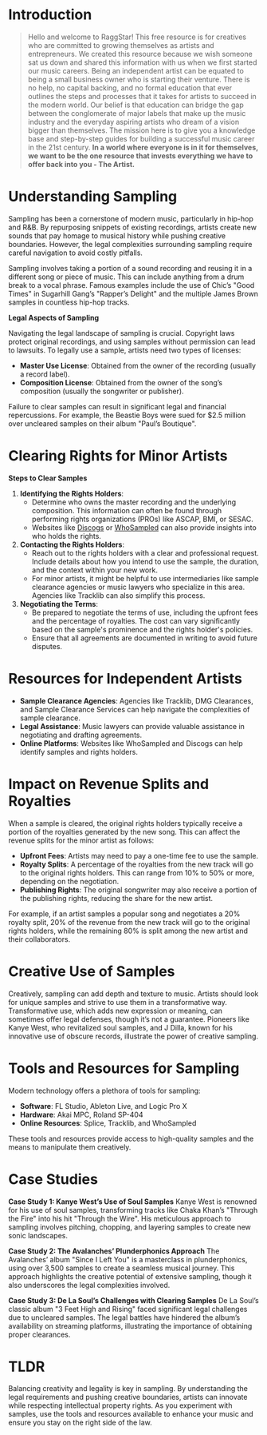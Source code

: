 <script lang='ts'>
  import BlogPageTemplate from '$lib/components/blog/BlogPageTemplate.svelte';
  import type { BlogCardProps } from '$lib/repositories/BlogPostRepository';
  import { ASSETS_PATH } from '$lib/repositories/BlogPostRepository';
  import { orderedBlogPosts } from '$lib/repositories/BlogPostRepository';
  import { page } from '$app/stores';

  const blogPostInfo: BlogCardProps = orderedBlogPosts.find((post) => post.slug === $page.route.id?.split('/')[3]);
  const assetsUrl = `${ASSETS_PATH}/${blogPostInfo.image}`;

</script>

<BlogPageTemplate
  title={blogPostInfo.title}
  subtitle={blogPostInfo.subtitle}
  published_date={blogPostInfo.date_published}
  coverImg={blogPostInfo.image}>

# Introduction
> Hello and welcome to RaggStar! This free resource is for creatives who are committed to growing themselves as artists and entrepreneurs. We created this resource because we wish someone sat us down and shared this information with us when we first started our music careers. Being an independent artist can be equated to being a small business owner who is starting their venture. There is no help, no capital backing, and no formal education that ever outlines the steps and processes that it takes for artists to succeed in the modern world. Our belief is that education can bridge the gap between the conglomerate of major labels that make up the music industry and the everyday aspiring artists who dream of a vision bigger than themselves. The mission here is to give you a knowledge base and step-by-step guides for building a successful music career in the 21st century. **In a world where everyone is in it for themselves, we want to be the one resource that invests everything we have to offer back into you - The Artist.**

# Understanding Sampling

Sampling has been a cornerstone of modern music, particularly in hip-hop and R&B. By repurposing snippets of existing recordings, artists create new sounds that pay homage to musical history while pushing creative boundaries. However, the legal complexities surrounding sampling require careful navigation to avoid costly pitfalls.

Sampling involves taking a portion of a sound recording and reusing it in a different song or piece of music. This can include anything from a drum break to a vocal phrase. Famous examples include the use of Chic’s "Good Times" in Sugarhill Gang’s "Rapper’s Delight" and the multiple James Brown samples in countless hip-hop tracks.

**Legal Aspects of Sampling**

Navigating the legal landscape of sampling is crucial. Copyright laws protect original recordings, and using samples without permission can lead to lawsuits. To legally use a sample, artists need two types of licenses:



* **Master Use License**: Obtained from the owner of the recording (usually a record label).
* **Composition License**: Obtained from the owner of the song’s composition (usually the songwriter or publisher).

Failure to clear samples can result in significant legal and financial repercussions. For example, the Beastie Boys were sued for $2.5 million over uncleared samples on their album "Paul’s Boutique".


# Clearing Rights for Minor Artists

**Steps to Clear Samples**



1. **Identifying the Rights Holders**:
    * Determine who owns the master recording and the underlying composition. This information can often be found through performing rights organizations (PROs) like ASCAP, BMI, or SESAC.
    * Websites like [Discogs](https://www.discogs.com/) or [WhoSampled](https://www.whosampled.com/) can also provide insights into who holds the rights.
2. **Contacting the Rights Holders**:
    * Reach out to the rights holders with a clear and professional request. Include details about how you intend to use the sample, the duration, and the context within your new work.
    * For minor artists, it might be helpful to use intermediaries like sample clearance agencies or music lawyers who specialize in this area. Agencies like Tracklib can also simplify this process.
3. **Negotiating the Terms**:
    * Be prepared to negotiate the terms of use, including the upfront fees and the percentage of royalties. The cost can vary significantly based on the sample's prominence and the rights holder's policies.
    * Ensure that all agreements are documented in writing to avoid future disputes.


# Resources for Independent Artists



* **Sample Clearance Agencies**: Agencies like Tracklib, DMG Clearances, and Sample Clearance Services can help navigate the complexities of sample clearance.
* **Legal Assistance**: Music lawyers can provide valuable assistance in negotiating and drafting agreements.
* **Online Platforms**: Websites like WhoSampled and Discogs can help identify samples and rights holders.


# Impact on Revenue Splits and Royalties

When a sample is cleared, the original rights holders typically receive a portion of the royalties generated by the new song. This can affect the revenue splits for the minor artist as follows:



* **Upfront Fees**: Artists may need to pay a one-time fee to use the sample.
* **Royalty Splits**: A percentage of the royalties from the new track will go to the original rights holders. This can range from 10% to 50% or more, depending on the negotiation.
* **Publishing Rights**: The original songwriter may also receive a portion of the publishing rights, reducing the share for the new artist.

For example, if an artist samples a popular song and negotiates a 20% royalty split, 20% of the revenue from the new track will go to the original rights holders, while the remaining 80% is split among the new artist and their collaborators.


# Creative Use of Samples

Creatively, sampling can add depth and texture to music. Artists should look for unique samples and strive to use them in a transformative way. Transformative use, which adds new expression or meaning, can sometimes offer legal defenses, though it’s not a guarantee. Pioneers like Kanye West, who revitalized soul samples, and J Dilla, known for his innovative use of obscure records, illustrate the power of creative sampling.


# Tools and Resources for Sampling

Modern technology offers a plethora of tools for sampling:



* **Software**: FL Studio, Ableton Live, and Logic Pro X
* **Hardware**: Akai MPC, Roland SP-404
* **Online Resources**: Splice, Tracklib, and WhoSampled

These tools and resources provide access to high-quality samples and the means to manipulate them creatively.


# Case Studies

**Case Study 1: Kanye West’s Use of Soul Samples** Kanye West is renowned for his use of soul samples, transforming tracks like Chaka Khan’s "Through the Fire" into his hit "Through the Wire". His meticulous approach to sampling involves pitching, chopping, and layering samples to create new sonic landscapes.

**Case Study 2: The Avalanches’ Plunderphonics Approach** The Avalanches’ album "Since I Left You" is a masterclass in plunderphonics, using over 3,500 samples to create a seamless musical journey. This approach highlights the creative potential of extensive sampling, though it also underscores the legal complexities involved.

**Case Study 3: De La Soul’s Challenges with Clearing Samples** De La Soul’s classic album "3 Feet High and Rising" faced significant legal challenges due to uncleared samples. The legal battles have hindered the album’s availability on streaming platforms, illustrating the importance of obtaining proper clearances.


# TLDR

Balancing creativity and legality is key in sampling. By understanding the legal requirements and pushing creative boundaries, artists can innovate while respecting intellectual property rights. As you experiment with samples, use the tools and resources available to enhance your music and ensure you stay on the right side of the law.


</BlogPageTemplate>
